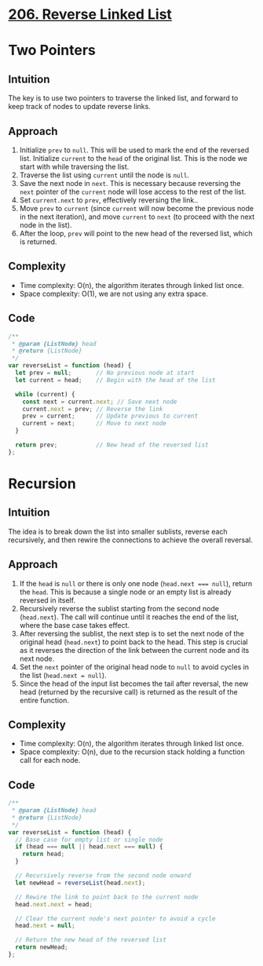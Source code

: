 # [206. Reverse Linked List](https://leetcode.com/problems/reverse-linked-list/)

# Two Pointers

## Intuition

The key is to use two pointers to traverse the linked list, and forward to keep track of nodes to update reverse links.

## Approach

1. Initialize `prev` to `null`. This will be used to mark the end of the reversed list.
   Initialize `current` to the `head` of the original list. This is the node we start with while traversing the list.
2. Traverse the list using `current` until the node is `null`.
3. Save the next node in `next`. This is necessary because reversing the `next` pointer of the `current` node will lose access to the rest of the list.
4. Set `current.next` to `prev`, effectively reversing the link..
5. Move `prev` to `current` (since `current` will now become the previous node in the next iteration), and move `current` to `next` (to proceed with the next node in the list).
6. After the loop, `prev` will point to the new head of the reversed list, which is returned.

## Complexity

- Time complexity: O(n), the algorithm iterates through linked list once.
- Space complexity: O(1), we are not using any extra space.

## Code

```javascript
/**
 * @param {ListNode} head
 * @return {ListNode}
 */
var reverseList = function (head) {
  let prev = null;       // No previous node at start
  let current = head;    // Begin with the head of the list

  while (current) {      
    const next = current.next; // Save next node
    current.next = prev; // Reverse the link
    prev = current;      // Update previous to current
    current = next;      // Move to next node
  }

  return prev;           // New head of the reversed list
};
```

# Recursion

## Intuition

The idea is to break down the list into smaller sublists, reverse each recursively, and then rewire the connections to achieve the overall reversal.

## Approach

1. If the `head` is `null` or there is only one node (`head.next === null`), return the `head`. This is because a single node or an empty list is already reversed in itself.
2. Recursively reverse the sublist starting from the second node (`head.next`). The call will continue until it reaches the end of the list, where the base case takes effect.
3. After reversing the sublist, the next step is to set the next node of the original head (`head.next`) to point back to the head. This step is crucial as it reverses the direction of the link between the current node and its next node.
4. Set the `next` pointer of the original head node to `null` to avoid cycles in the list (`head.next = null`).
5. Since the head of the input list becomes the tail after reversal, the new head (returned by the recursive call) is returned as the result of the entire function.

## Complexity

- Time complexity: O(n), the algorithm iterates through linked list once.
- Space complexity: O(n), due to the recursion stack holding a function call for each node.

## Code

```javascript
/**
 * @param {ListNode} head
 * @return {ListNode}
 */
var reverseList = function (head) {
  // Base case for empty list or single node
  if (head === null || head.next === null) {
    return head;
  }

  // Recursively reverse from the second node onward
  let newHead = reverseList(head.next);

  // Rewire the link to point back to the current node
  head.next.next = head;

  // Clear the current node's next pointer to avoid a cycle
  head.next = null;

  // Return the new head of the reversed list
  return newHead;
};
```
